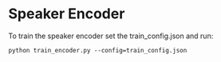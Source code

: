 # Speaker Encoder

To train the speaker encoder set the train_config.json and run:

```
python train_encoder.py --config=train_config.json
```
